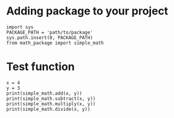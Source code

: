 # Adding package to your project

```
import sys
PACKAGE_PATH = 'path/to/package'
sys.path.insert(0, PACKAGE_PATH)
from math_package import simple_math
```

# Test function
```
x = 4
y = 3
print(simple_math.add(x, y))
print(simple_math.subtract(x, y))
print(simple_math.multiply(x, y))
print(simple_math.divide(x, y))
```
